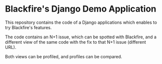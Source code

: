 # Blackfire's Django Demo Application

This repository contains the code of a Django applications which enables to try Blackfire's features.

The code contains an N+1 issue, which can be spotted with Blackfire, and a different view of the same code with the fix to that N+1 issue (different URL).

Both views can be profiled, and profiles can be compared.
